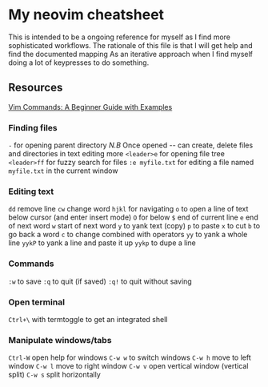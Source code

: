 # My neovim cheatsheet

This is intended to be a ongoing reference for myself as I find more sophisticated workflows.
The rationale of this file is that I will get help and find the documented mapping
As an iterative approach when I find myself doing a lot of keypresses to do something. 

## Resources

[Vim Commands: A Beginner Guide with Examples](https://thevaluable.dev/vim-commands-beginner/)
### Finding files

`-` for opening parent directory
*N.B* Once opened -- can create, delete files and directories in text editing more
`<leader>e` for opening file tree
`<leader>ff` for fuzzy search for files
`:e myfile.txt` for editing a file named `myfile.txt` in the current window


### Editing text

`dd` remove line
`cw` change word
`hjkl` for navigating
`o` to `o`pen a line of text below cursor (and enter insert mode) 
`O` for below
`$` end of current line
`e` end of next word
`w` start of next word
`y` to yank text (copy)
`p` to paste
`x` to cut
`b` to go back a word
`c` to change combined with operators
`yy` to yank a whole line
`yykP` to yank a line and paste it up 
`yykp` to dupe a line

### Commands

`:w` to save
`:q` to quit (if saved)
`:q!` to quit without saving

### Open terminal
`Ctrl+\` with termtoggle to get an integrated shell

### Manipulate windows/tabs

`Ctrl-W` open help for windows
`C-w w` to switch windows
`C-w h` move to left window
`C-w l` move to right window
`C-w v` open vertical window (vertical split)
`C-w s` split horizontally
